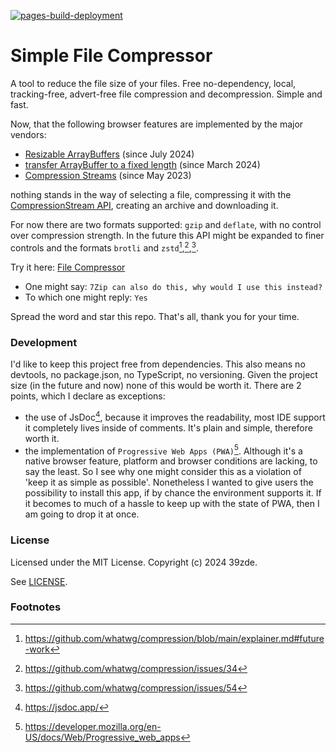 [![pages-build-deployment](https://github.com/39zde/simple-file-compressor/actions/workflows/pages/pages-build-deployment/badge.svg?branch=main)](https://github.com/39zde/simple-file-compressor/actions/workflows/pages/pages-build-deployment)
# Simple File Compressor
A tool to reduce the file size of your files. Free no-dependency, local, tracking-free, advert-free file compression and decompression. Simple and fast.

Now, that the following browser features are implemented by the major vendors: 

- [Resizable ArrayBuffers](https://developer.mozilla.org/en-US/docs/Web/JavaScript/Reference/Global_Objects/ArrayBuffer/resizable#browser_compatibility) (since July 2024)
- [transfer ArrayBuffer to a fixed length](https://developer.mozilla.org/en-US/docs/Web/JavaScript/Reference/Global_Objects/ArrayBuffer/transferToFixedLength#browser_compatibility) (since March 2024)
- [Compression Streams](https://developer.mozilla.org/en-US/docs/Web/API/Compression_Streams_API#browser_compatibility) (since May 2023)

nothing stands in the way of selecting a file, compressing it with the [CompressionStream API](https://developer.mozilla.org/en-US/docs/Web/API/CompressionStream), creating an archive and downloading it.

For now there are two formats supported: `gzip` and `deflate`, with no control over compression strength. 
In the future this API might be expanded to finer controls and the formats `brotli` and `zstd`[^1],[^2],[^3].

Try it here: [File Compressor](https://39zde.github.io/simple-file-compressor/)

- One might say: `7Zip can also do this, why would I use this instead?`
- To which one might reply: `Yes`

Spread the word and star this repo. That's all, thank you for your time.

### Development

I'd like to keep this project free from dependencies. This also means no devtools, no package.json, no TypeScript, no versioning. Given the project size (in the future and now) none of this would be worth it.
There are 2 points, which I declare as  exceptions:
- the use of JsDoc[^4], because it improves the readability, most IDE support it completely lives inside of comments. It's plain and simple, therefore worth it. 
- the implementation of `Progressive Web Apps (PWA)`[^5]. Although it's a native browser feature, platform and browser conditions are lacking, to say the least. So I see why one might consider this as a violation of 'keep it as simple as possible'. Nonetheless I wanted to give users the possibility to install this app, if by chance the environment supports it. If it becomes to much of a hassle to keep up with the state of PWA, then I am going to drop it at once.

### License

Licensed under the MIT License. Copyright (c) 2024 39zde.

 See [LICENSE](./LICENSE).

### Footnotes

[^1]: https://github.com/whatwg/compression/blob/main/explainer.md#future-work
[^2]: https://github.com/whatwg/compression/issues/34
[^3]: https://github.com/whatwg/compression/issues/54
[^4]: https://jsdoc.app/
[^5]: https://developer.mozilla.org/en-US/docs/Web/Progressive_web_apps
